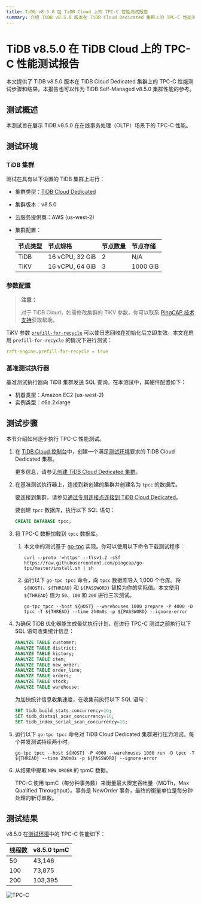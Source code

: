 ```yaml
---
title: TiDB v8.5.0 在 TiDB Cloud 上的 TPC-C 性能测试报告
summary: 介绍 TiDB v8.5.0 版本在 TiDB Cloud Dedicated 集群上的 TPC-C 性能测试步骤和结果。
---
```


# TiDB v8.5.0 在 TiDB Cloud 上的 TPC-C 性能测试报告

本文提供了 TiDB v8.5.0 版本在 TiDB Cloud Dedicated 集群上的 TPC-C 性能测试步骤和结果。本报告也可以作为 TiDB Self-Managed v8.5.0 集群性能的参考。

## 测试概述

本测试旨在展示 TiDB v8.5.0 在在线事务处理（OLTP）场景下的 TPC-C 性能。

## 测试环境

### TiDB 集群

测试在具有以下设置的 TiDB 集群上进行：

- 集群类型：[TiDB Cloud Dedicated](/tidb-cloud/select-cluster-tier.md#tidb-cloud-dedicated)
- 集群版本：v8.5.0
- 云服务提供商：AWS (us-west-2)
- 集群配置：

    | 节点类型 | 节点规格 | 节点数量 | 节点存储 |
    |:----------|:----------|:----------|:----------|
    | TiDB      | 16 vCPU, 32 GiB | 2 | N/A |
    | TiKV      | 16 vCPU, 64 GiB | 3 | 1000 GiB |

### 参数配置

> **注意：**
>
> 对于 TiDB Cloud，如需修改集群的 TiKV 参数，你可以联系 [PingCAP 技术支持](/tidb-cloud/tidb-cloud-support.md)获取帮助。

TiKV 参数 [`prefill-for-recycle`](https://docs.pingcap.com/tidb/stable/tikv-configuration-file#prefill-for-recycle-new-in-v700) 可以使日志回收在初始化后立即生效。本文在启用 `prefill-for-recycle` 的情况下进行测试：

```yaml
raft-engine.prefill-for-recycle = true
```

### 基准测试执行器

基准测试执行器向 TiDB 集群发送 SQL 查询。在本测试中，其硬件配置如下：

- 机器类型：Amazon EC2 (us-west-2)
- 实例类型：c6a.2xlarge

## 测试步骤

本节介绍如何逐步执行 TPC-C 性能测试。

1. 在 [TiDB Cloud 控制台](https://tidbcloud.com/)中，创建一个满足[测试环境](#tidb-集群)要求的 TiDB Cloud Dedicated 集群。

    更多信息，请参见[创建 TiDB Cloud Dedicated 集群](/tidb-cloud/create-tidb-cluster.md)。

2. 在基准测试执行器上，连接到新创建的集群并创建名为 `tpcc` 的数据库。

    要连接到集群，请参见[通过专用连接点连接到 TiDB Cloud Dedicated](/tidb-cloud/set-up-private-endpoint-connections.md)。

    要创建 `tpcc` 数据库，执行以下 SQL 语句：

    ```sql
    CREATE DATABASE tpcc;
    ```

3. 将 TPC-C 数据加载到 `tpcc` 数据库。

    1. 本文中的测试基于 [go-tpc](https://github.com/pingcap/go-tpc) 实现。你可以使用以下命令下载测试程序：

       ```shell
       curl --proto '=https' --tlsv1.2 -sSf https://raw.githubusercontent.com/pingcap/go-tpc/master/install.sh | sh
       ```

    2. 运行以下 `go-tpc tpcc` 命令，向 `tpcc` 数据库导入 1,000 个仓库。将 `${HOST}`、`${THREAD}` 和 `${PASSWORD}` 替换为你的实际值。本文使用 `${THREAD}` 值为 `50`、`100` 和 `200` 进行三次测试。

       ```shell
       go-tpc tpcc --host ${HOST} --warehouses 1000 prepare -P 4000 -D tpcc -T ${THREAD} --time 2h0m0s -p ${PASSWORD} --ignore-error
       ```

4. 为确保 TiDB 优化器能生成最优执行计划，在进行 TPC-C 测试之前执行以下 SQL 语句收集统计信息：

    ```sql
    ANALYZE TABLE customer;
    ANALYZE TABLE district;
    ANALYZE TABLE history;
    ANALYZE TABLE item;
    ANALYZE TABLE new_order;
    ANALYZE TABLE order_line;
    ANALYZE TABLE orders;
    ANALYZE TABLE stock;
    ANALYZE TABLE warehouse;
    ```

    为加快统计信息收集速度，在收集前执行以下 SQL 语句：

    ```sql
    SET tidb_build_stats_concurrency=16;
    SET tidb_distsql_scan_concurrency=16;
    SET tidb_index_serial_scan_concurrency=16;
    ```

5. 运行以下 `go-tpc tpcc` 命令对 TiDB Cloud Dedicated 集群进行压力测试。每个并发测试持续两小时。

    ```shell
    go-tpc tpcc --host ${HOST} -P 4000 --warehouses 1000 run -D tpcc -T ${THREAD} --time 2h0m0s -p ${PASSWORD} --ignore-error
    ```

6. 从结果中提取 `NEW_ORDER` 的 tpmC 数据。

    TPC-C 使用 tpmC（每分钟事务数）来衡量最大限定吞吐量（MQTh，Max Qualified Throughput）。事务是 NewOrder 事务，最终的衡量单位是每分钟处理的新订单数。

## 测试结果

v8.5.0 在[测试环境](#测试环境)中的 TPC-C 性能如下：

| 线程数 |  v8.5.0 tpmC |
|:--------|:----------|
| 50  | 43,146  |
| 100 | 73,875  |
| 200 | 103,395  |

![TPC-C](/media/tidb-cloud/v8.5.0_tpcc.png)
